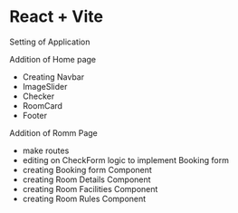 # React + Vite

Setting of Application

Addition of Home page

- Creating Navbar
- ImageSlider
- Checker
- RoomCard
- Footer

Addition of Romm Page

- make routes
- editing on CheckForm logic to implement Booking form
- creating Booking form Component
- creating Room Details Component
- creating Room Facilities Component
- creating Room Rules Component
